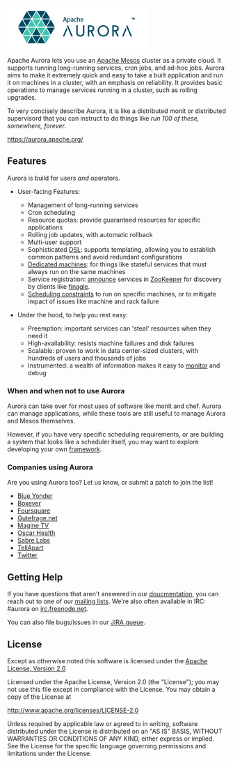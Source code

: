 ![Aurora Logo](docs/images/aurora_logo.png)

Apache Aurora lets you use an [Apache Mesos](http://mesos.apache.org) cluster as a private cloud.
It supports running long-running services, cron jobs, and ad-hoc jobs.
Aurora aims to make it extremely quick and easy to take a built application and run it on machines
in a cluster, with an emphasis on reliability. It provides basic operations to manage services
running in a cluster, such as rolling upgrades.

To very concisely describe Aurora, it is like a distributed monit or distributed supervisord that
you can instruct to do things like _run 100 of these, somewhere, forever_.

https://aurora.apache.org/


## Features

Aurora is build for users _and_ operators.

* User-facing Features:
  - Management of long-running services
  - Cron scheduling
  - Resource quotas: provide guaranteed resources for specific applications
  - Rolling job updates, with automatic rollback
  - Multi-user support
  - Sophisticated [DSL](docs/configuration-tutorial.md): supports templating, allowing you to
    establish common patterns and avoid redundant configurations
  - [Dedicated machines](docs/deploying-aurora-scheduler.md#dedicated-attribute):
    for things like stateful services that must always run on the same machines
  - Service registration: [announce](docs/configuration-reference.md#announcer-objects) services in
    [ZooKeeper](http://zookeeper.apache.org/) for discovery by clients like
    [finagle](https://twitter.github.io/finagle).
  - [Scheduling constraints](docs/configuration-reference.md#specifying-scheduling-constraints)
    to run on specific machines, or to mitigate impact of issues like machine and rack failure

* Under the hood, to help you rest easy:
  - Preemption: important services can 'steal' resources when they need it
  - High-availability: resists machine failures and disk failures
  - Scalable: proven to work in data center-sized clusters, with hundreds of users and thousands of
    jobs
  - Instrumented: a wealth of information makes it easy to [monitor](docs/monitoring.md) and debug

### When and when not to use Aurora
Aurora can take over for most uses of software like monit and chef.  Aurora can manage applications,
while these tools are still useful to manage Aurora and Mesos themselves.

However, if you have very specific scheduling requirements, or are building a system that looks like a
scheduler itself, you may want to explore developing your own
[framework](http://mesos.apache.org/documentation/latest/app-framework-development-guide).

### Companies using Aurora
Are you using Aurora too?  Let us know, or submit a patch to join the list!

- [Blue Yonder](http://www.blue-yonder.com)
- [Boxever](http://www.boxever.com)
- [Foursquare](https://foursquare.com)
- [Gutefrage.net](https://www.gutefrage.net)
- [Magine TV](https://magine.com)
- [Oscar Health](https://www.hioscar.com)
- [Sabre Labs](http://www.sabre.com)
- [TellApart](https://www.tellapart.com)
- [Twitter](https://twitter.com)


## Getting Help
If you have questions that aren't answered in our [doucmentation](https://aurora.apache.org/documentation/latest/), you can reach out to one of our [mailing lists](https://aurora.apache.org/community/). We're also often available in IRC: #aurora on
[irc.freenode.net](http://webchat.freenode.net/?channels=#aurora).

You can also file bugs/issues in our [JIRA queue](http://issues.apache.org/jira/browse/AURORA).


## License
Except as otherwise noted this software is licensed under the
[Apache License, Version 2.0](http://www.apache.org/licenses/LICENSE-2.0.html)

Licensed under the Apache License, Version 2.0 (the "License");
you may not use this file except in compliance with the License.
You may obtain a copy of the License at

  http://www.apache.org/licenses/LICENSE-2.0

Unless required by applicable law or agreed to in writing, software
distributed under the License is distributed on an "AS IS" BASIS,
WITHOUT WARRANTIES OR CONDITIONS OF ANY KIND, either express or implied.
See the License for the specific language governing permissions and
limitations under the License.
